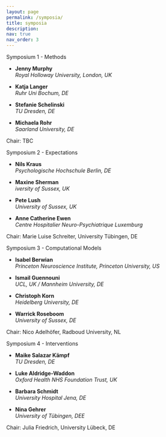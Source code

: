 ```yaml
---
layout: page
permalink: /symposia/
title: symposia
description:
nav: true
nav_order: 3
---
```



<div class="row row-cols-1 row-cols-md-2">
  <div class="col mb-4">
    <div class="card">
      <div class="card-header">Symposium 1 - Methods</div>
        <div class="card-body">
          <ul class="list-group">
            <li class="list-group-item"><p><b>Jenny Murphy</b><br><i>Royal Holloway University, London, UK</i></p></li>
            <li class="list-group-item"><p><b>Katja Langer</b><br><i>Ruhr Uni Bochum, DE</i></p></li>
            <li class="list-group-item"><p><b>Stefanie Schelinski</b><br><i>TU Dresden, DE</i></p></li>
            <li class="list-group-item"><p><b>Michaela Rohr</b><br><i>Saarland University, DE</i></p></li>
          </ul>
          <p class="card-title">Chair: TBC</p>
        </div>
    </div>
  </div>
  <div class="col mb-4">
    <div class="card">
      <div class="card-header">Symposium 2 - Expectations</div>
        <div class="card-body">
          <ul class="list-group">
            <li class="list-group-item"><p><b>Nils Kraus</b><br><i>Psychologische Hochschule Berlin, DE</i></p></li>
            <li class="list-group-item"><p><b>Maxine Sherman</b><br><i>iversity of Sussex, UK</i></p></li>
            <li class="list-group-item"><p><b>Pete Lush</b><br><i>University of Sussex, UK</i></p></li>
            <li class="list-group-item"><p><b>Anne Catherine Ewen</b><br><i>Centre Hospitalier Neuro-Psychiatrique Luxemburg</i></p></li>
          </ul>
          <p class="card-title">Chair: Marie Luise Schreiter, University Tübingen, DE</p>
        </div>
    </div>
  </div>
  <div class="col mb-4">
    <div class="card">
      <div class="card-header">Symposium 3 - Computational Models</div>
        <div class="card-body">
          <ul class="list-group">
            <li class="list-group-item"><p><b>Isabel Berwian</b><br><i>Princeton Neuroscience Institute, Princeton University, US</i></p></li>
            <li class="list-group-item"><p><b>Ismail Guennouni</b><br><i>UCL, UK / Mannheim University, DE</i></p></li>
            <li class="list-group-item"><p><b>Christoph Korn</b><br><i>Heidelberg University, DE</i></p></li>
            <li class="list-group-item"><p><b>Warrick Roseboom</b><br><i>University of Sussex, DE</i></p></li>
          </ul>
          <p class="card-title">Chair: Nico Adelhöfer, Radboud University, NL</p>
        </div>
    </div>
  </div>
  <div class="col mb-4">
    <div class="card">
      <div class="card-header">Symposium 4 - Interventions</div>
        <div class="card-body">
          <ul class="list-group">
            <li class="list-group-item"><p><b>Maike Salazar Kämpf</b><br><i>TU Dresden, DE</i></p></li>
            <li class="list-group-item"><p><b>Luke Aldridge-Waddon</b><br><i>Oxford Health NHS Foundation Trust, UK</i></p></li>
            <li class="list-group-item"><p><b>Barbara Schmidt</b><br><i>University Hospital Jena, DE</i></p></li>
            <li class="list-group-item"><p><b>Nina Gehrer</b><br><i>University of Tübingen, DEE</i></p></li>
          </ul>
          <p class="card-title">Chair: Julia Friedrich, University Lübeck, DE</p>
        </div>
    </div>
  </div>
</div>
